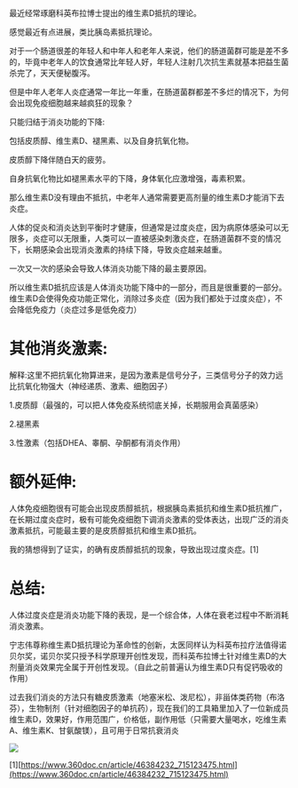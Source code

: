 最近经常琢磨科英布拉博士提出的维生素D抵抗的理论。

感觉最近有点进展，类比胰岛素抵抗理论。

对于一个肠道很差的年轻人和中年人和老年人来说，他们的肠道菌群可能是差不多的，毕竟中老年人的饮食通常比年轻人好，年轻人注射几次抗生素就基本把益生菌杀完了，天天便秘腹泻。

但是中年人老年人炎症通常一年比一年重，在肠道菌群都差不多烂的情况下，为何会出现免疫细胞越来越疯狂的现象？

只能归结于消炎功能的下降:

包括皮质醇、维生素D、褪黑素、以及自身抗氧化物。

皮质醇下降伴随白天的疲劳。

自身抗氧化物比如褪黑素水平的下降，身体氧化应激增强，毒素积累。

那么维生素D没有理由不抵抗，中老年人通常需要更高剂量的维生素D才能消下去炎症。

人体的促炎和消炎达到平衡时才健康，但通常是过度炎症，因为病原体感染可以无限多，炎症可以无限重，人类可以一直被感染刺激炎症，在肠道菌群不变的情况下，长期感染会出现消炎激素的持续下降，导致炎症越来越重。

一次又一次的感染会导致人体消炎功能下降的最主要原因。

所以维生素D抵抗应该是人体消炎功能下降中的一部分，而且是很重要的一部分。维生素D会使得免疫功能正常化，消除过多炎症（因为我们都处于过度炎症），不会降低免疫力（炎症过多是低免疫力）

# 其他消炎激素:

解释:这里不把抗氧化物算进来，是因为激素是信号分子，三类信号分子的效力远比抗氧化物强大（神经递质、激素、细胞因子）

1.皮质醇（最强的，可以把人体免疫系统彻底关掉，长期服用会真菌感染）

2.褪黑素

3.性激素（包括DHEA、睾酮、孕酮都有消炎作用）

# 额外延伸:

人体免疫细胞很有可能会出现皮质醇抵抗，根据胰岛素抵抗和维生素D抵抗推广，在长期过度炎症时，极有可能免疫细胞下调消炎激素的受体表达，出现广泛的消炎激素抵抗，可能最主要的是皮质醇抵抗和维生素D抵抗。

我的猜想得到了证实，的确有皮质醇抵抗的现象，导致出现过度炎症。[1]

# 总结:




人体过度炎症是消炎功能下降的表现，是一个综合体，人体在衰老过程中不断消耗消炎激素。

宁志伟尊称维生素D抵抗理论为革命性的创新，太医同样认为科英布拉疗法值得诺贝尔奖，诺贝尔奖只授予科学原理开创性发现，而科英布拉博士针对维生素D的大剂量消炎效果完全属于开创性发现。（自此之前普遍认为维生素D只有促钙吸收的作用）

过去我们消炎的方法只有糖皮质激素（地塞米松、泼尼松），非甾体类药物（布洛芬），生物制剂（针对细胞因子的单抗药），现在我们的工具箱里加入了一位新成员维生素D，效果好，作用范围广，价格低，副作用低（只需要大量喝水，吃维生素A、维生素K、甘氨酸镁），且可用于日常抗衰消炎

![](https://picx.zhimg.com/v2-9edc36a73ac77389269397c69c759cde_720w.jpg?source=d16d100b)

[1][https://www.360doc.cn/article/46384232_715123475.html](https://www.360doc.cn/article/46384232_715123475.html)
